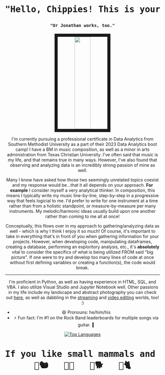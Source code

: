 <h1 align="center"><pre>"Hello, Chippies! This is your pal, Chippimunkoo!"</h1></pre>
<h4 align="center"><pre>"Or Jonathan works, too."</h4></pre>
  
<p float="left"><p align="center"><img src="https://media.giphy.com/media/v1.Y2lkPTc5MGI3NjExZnAxZjI4MDhwcnFvajFudndqNGQ5bGo0c2l6cWdocmFxdDBiZzJwMCZlcD12MV9pbnRlcm5hbF9naWZfYnlfaWQmY3Q9Zw/oU1JMnL9WsJ5zLB2r7/giphy.gif" width="32%" height="300" border="10"/>

<div style="text-align: center;">

I'm currently pursuing a professional certificate in Data Analytics from Southern Methodist University as a part of their 2023 Data Analytics boot camp! I have a BM in music composition, as well as a minor in arts administration from Texas Christian University. I've often said that music is my life, and that remains true in many ways. However, I've also found that observing and analyzing data is an incredibly strong passion of mine as well.

Many I know have asked how those two seemingly unrelated topics coexist and my response would be...that it all depends on your approach. **For example** I consider myself a very analytical thinker. In composition, this means I typically write my music line-by-line, step-by-step in a progressive way that feels logicial to me. I'd prefer to write for one instrument at a time rather than from a holistic standpoint, or measure-by-measure per many instruments. My melodic/harmonic ideas usually build upon one another rather than coming to me all at once!

Conceptually, this flows over in my approach to gathering/analyzing data as well - which is why I think I enjoy it so much! Of course, it's important to take in everything that's in front of you when gathering information for your projects. However, when developing code, manipulating dataframes, creating a database, performing an exploritory analysis, etc., it's **absolutely** vital to consider the specifics of what is being utilized FROM said "big picture". If one were to try and develop too many lines of code at once without first defining variables or creating a function(s), the code would break. 

------

I'm proficient in Python, as well as having experience in HTML, SQL, and VBA. I also utilize Visual Studio and Jupyter Notebook well. Other passions in my life include my landscape and abstract photography you can check out [here](https://www.instagram.com/the_anal0g_k1d), as well as dabbling in the [streaming](https://www.twitch.tv/chippimunkoo) and [video editing](https://www.youtube.com/channel/UCrrHsooO6xuR6tYtcSym-Sw) worlds, too! :)

- 😄 Pronouns: he/him/his
- ⚡ Fun fact: I'm #1 on the Rock Band leaderboards for multiple songs via guitar. 🎸

[![Top Languages](https://github-readme-stats-git-masterrstaa-rickstaa.vercel.app/api/top-langs/?username=jccrock311&theme=neon&hide_progress=true)](https://github.com/jccrock311/github-readme-stats)

<h1 align="center"><pre>If you like small mammals and music, let's be friends. <br />🎤🐿️   🎸🐀   🥁🐕   🎹🐈</h1></pre>
<div style="text-align: center;">
